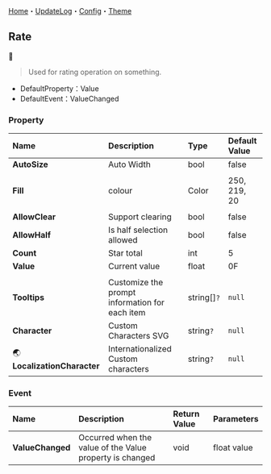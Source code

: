 ﻿[Home](../Home.md)・[UpdateLog](../UpdateLog.md)・[Config](../Config.md)・[Theme](../Theme.md)

## Rate
👚

> Used for rating operation on something.

- DefaultProperty：Value
- DefaultEvent：ValueChanged

### Property

Name | Description | Type | Default Value |
:--|:--|:--|:--|
**AutoSize** | Auto Width | bool | false |
||||
**Fill** | colour | Color | 250, 219, 20 |
||||
**AllowClear** | Support clearing | bool | false |
**AllowHalf** | Is half selection allowed | bool | false |
**Count** | Star total | int | 5 |
**Value** | Current value | float | 0F |
||||
**Tooltips** | Customize the prompt information for each item | string[]`?` | `null` |
**Character** | Custom Characters SVG | string`?` | `null` |
🌏 **LocalizationCharacter** | Internationalized Custom characters | string`?` | `null` |

### Event

Name | Description | Return Value | Parameters |
:--|:--|:--|:--|
**ValueChanged** | Occurred when the value of the Value property is changed | void | float value |